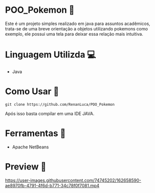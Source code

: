 # POO_Pokemon 🐾
Este é um projeto simples realizado em java para assuntos acadêmicos, trata-se de uma breve orientação a objetos utilizando pokemons como exemplo, ele possui uma tela para
deixar essa relação mais intuitiva.

# Linguagem Utilizda 💻
* Java

# Como Usar 🧠
```
git clone https://github.com/RenanLuca/POO_Pokemon
```
Após isso basta compilar em uma IDE JAVA.

# Ferramentas 🔧
* Apache NetBeans

# Preview 📱

https://user-images.githubusercontent.com/74745202/162658590-ae8970fb-4791-4f6d-b771-34c78f0f7081.mp4




